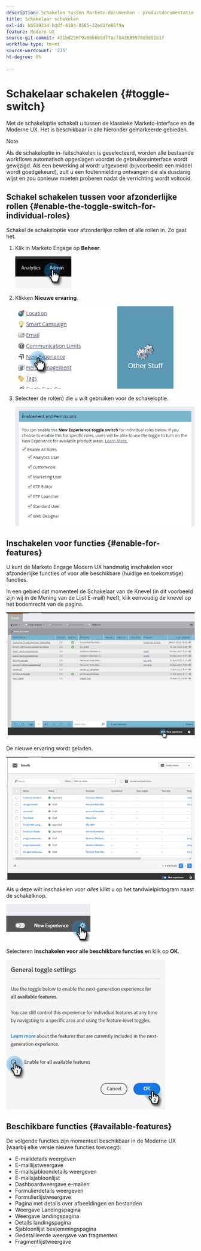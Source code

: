 ```yaml
---
description: Schakelen tussen Marketo-documenten - productdocumentatie
title: Schakelaar schakelen
exl-id: bb519314-bddf-4184-8585-22ed1fe85f9a
feature: Modern UX
source-git-commit: 431bd258f9a68bbb9df7acf043085578d3d91b1f
workflow-type: tm+mt
source-wordcount: '275'
ht-degree: 0%

---
```


# Schakelaar schakelen {#toggle-switch}

Met de schakeloptie schakelt u tussen de klassieke Marketo-interface en de Moderne UX. Het is beschikbaar in alle hieronder gemarkeerde gebieden.

>[!NOTE]
>
>Als de schakeloptie in-/uitschakelen is geselecteerd, worden alle bestaande workflows automatisch opgeslagen voordat de gebruikersinterface wordt gewijzigd. Als een bewerking al wordt uitgevoerd (bijvoorbeeld: een middel wordt goedgekeurd), zult u een foutenmelding ontvangen die als dusdanig wijst en zou opnieuw moeten proberen nadat de verrichting wordt voltooid.

## Schakel schakelen tussen voor afzonderlijke rollen {#enable-the-toggle-switch-for-individual-roles}

Schakel de schakeloptie voor afzonderlijke rollen of alle rollen in. Zo gaat het.

1. Klik in Marketo Engage op **Beheer**.

   ![](assets/toggle-switch-1.png)

1. Klikken **Nieuwe ervaring**.

   ![](assets/toggle-switch-2.png)

1. Selecteer de rol(en) die u wilt gebruiken voor de schakeloptie.

   ![](assets/toggle-switch-3.png)

## Inschakelen voor functies {#enable-for-features}

U kunt de Marketo Engage Modern UX handmatig inschakelen voor afzonderlijke functies of voor alle beschikbare (huidige en toekomstige) functies.

In een gebied dat momenteel de Schakelaar van de Knevel (in dit voorbeeld zijn wij in de Mening van de Lijst E-mail) heeft, klik eenvoudig de knevel op het bodemrecht van de pagina.

![](assets/toggle-switch-4.png)

De nieuwe ervaring wordt geladen.

![](assets/toggle-switch-5.png)

Als u deze wilt inschakelen voor _alles_ klikt u op het tandwielpictogram naast de schakelknop.

![](assets/toggle-switch-6.png)

Selecteren **Inschakelen voor alle beschikbare functies** en klik op **OK**.

![](assets/toggle-switch-7.png)

## Beschikbare functies {#available-features}

De volgende functies zijn momenteel beschikbaar in de Moderne UX (waarbij elke versie nieuwe functies toevoegt):

* E-maildetails weergeven
* E-maillijstweergave
* E-mailsjabloondetails weergeven
* E-mailsjabloonlijst
* Dashboardweergave e-mailen
* Formulierdetails weergeven
* Formulierlijstweergave
* Pagina met details over afbeeldingen en bestanden
* Weergave Landingspagina
* Weergave landingspagina
* Details landingspagina
* Sjabloonlijst bestemmingspagina
* Gedetailleerde weergave van fragmenten
* Fragmentlijstweergave




